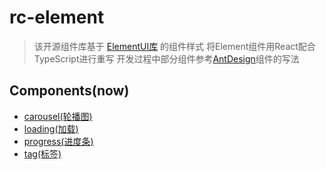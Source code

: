 # rc-element
>该开源组件库基于 [ElementUI库](http://element-cn.eleme.io/#/zh-CN/component/progress) 的组件样式
将Element组件用React配合TypeScript进行重写
开发过程中部分组件参考[AntDesign](https://ant.design/docs/react/introduce-cn)组件的写法

## Components(now)
* [carousel(轮播图)](https://github.com/ElonXun/rc-element/blob/ddaca48a8089e5d1a767217f7974630552ba3fc6/src/components/carousel/index.md)
* [loading(加载)](https://github.com/ElonXun/rc-element/blob/ddaca48a8089e5d1a767217f7974630552ba3fc6/src/components/loading/index.md)
* [progress(进度条)](https://github.com/ElonXun/rc-element/blob/ddaca48a8089e5d1a767217f7974630552ba3fc6/src/components/progress/index.md)
* [tag(标签)](https://github.com/ElonXun/rc-element/blob/ddaca48a8089e5d1a767217f7974630552ba3fc6/src/components/tag/index.md)

